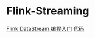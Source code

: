 # Flink-Streaming

[Flink DataStream 编程入门](https://www.cnblogs.com/duma/p/11033182.html) [代码](2-1-streaming-starter.md)